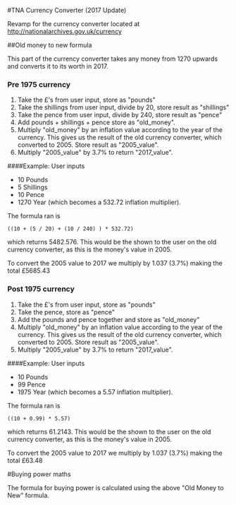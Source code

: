 #TNA Currency Converter (2017 Update)

Revamp for the currency converter located at http://nationalarchives.gov.uk/currency

##Old money to new formula

This part of the currency converter takes any money from 1270 upwards and converts it to its worth in 2017.

### Pre 1975 currency
1. Take the £'s from user input, store as "pounds"
2. Take the shillings from user input, divide by 20, store result as "shillings"
3. Take the pence from user input, divide by 240, store result as "pence"
4. Add pounds + shillings + pence store as "old_money".
5. Multiply "old_money" by an inflation value according to the year of the currency. This gives us the result of the old currency converter, which converted to 2005. Store result as "2005_value".  
6. Multiply "2005_value" by 3.7% to return "2017_value".

####Example:
 User inputs 
 * 10 Pounds
 * 5 Shillings
 * 10 Pence
 * 1270 Year (which becomes a 532.72 inflation multiplier). 
 
 The formula ran is 

    ((10 + (5 / 20) + (10 / 240) ) * 532.72) 

which returns 5482.576. This would be the shown to the user on the old currency converter, as this is the money's value in 2005.
 
To convert the 2005 value to 2017 we multiply by 1.037 (3.7%) making the total £5685.43
 
### Post 1975 currency
1. Take the £'s from user input, store as "pounds"
2. Take the pence, store as "pence"
3. Add the pounds and pence together and store as "old_money"
4. Multiply "old_money" by an inflation value according to the year of the currency. This gives us the result of the old currency converter, which converted to 2005. Store result as "2005_value".  
5. Multiply "2005_value" by 3.7% to return "2017_value".

####Example:
 User inputs 
 * 10 Pounds
 * 99 Pence
 * 1975 Year (which becomes a 5.57 inflation multiplier). 
 
 The formula ran is 

    ((10 + 0.99) * 5.57) 

which returns 61.2143. This would be the shown to the user on the old currency converter, as this is the money's value in 2005.
 
To convert the 2005 value to 2017 we multiply by 1.037 (3.7%) making the total £63.48

#Buying power maths

The formula for buying power is calculated using the above "Old Money to New" formula.
